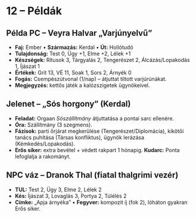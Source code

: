 # 12 – Példák

## Példa PC – Veyra Halvar „Varjúnyelvű”
- **Faj:** Ember • **Származás:** Kerdal • **Út:** Hollótudó
- **Tulajdonság:** Test 0, Ügy +1, Elme +2, Lélek +1
- **Készségek:** Rítusok 3, Tárgyalás 2, Tengerészet 2, Álcázás/Lopakodás 1, Íjászat 1
- **Értékek:** Grit 13, VÉ 11, Soak 1, Sors 2, Árnyék 0
- **Fogás:** Csempészútvonal (1/nap) – átjuttat tiltott varjúrúnákat.
- **Megjegyzés:** kettős játék a kalózszigetek ügynökeivel.

## Jelenet – „Sós horgony” (Kerdal)
- **Feladat:** Orgaan *Sószállítmány* átjuttatása a pontai sarc ellenére.
- **Óra:** Szállítmány (3 szegmens).  
- **Fázisok:** parti őrjárat megkerülése (Tengerészet/Diplomácia), kikötői tanács puhítása (Társas konfliktus), ügynök lerázása (Kémkedés/Lopakodás).
- **Erős siker:** extra bevétel + védett rakpart 1 hónapig. **Kudarc:** Ponta lefoglalja a rakományt.

## NPC váz – Dranok Thal (fiatal thalgrimi vezér)
- **TUL:** Test 2, Ügy 3, Elme 2, Lélek 2
- **Kés:** Íjászat 3, Lovaglás 3, Portya 2, Túlélés 2
- **Címke:** „Apja árnyéka” • **Fegyver:** kompozit íj (fok 2), lóháton gyakran Erős siker.
